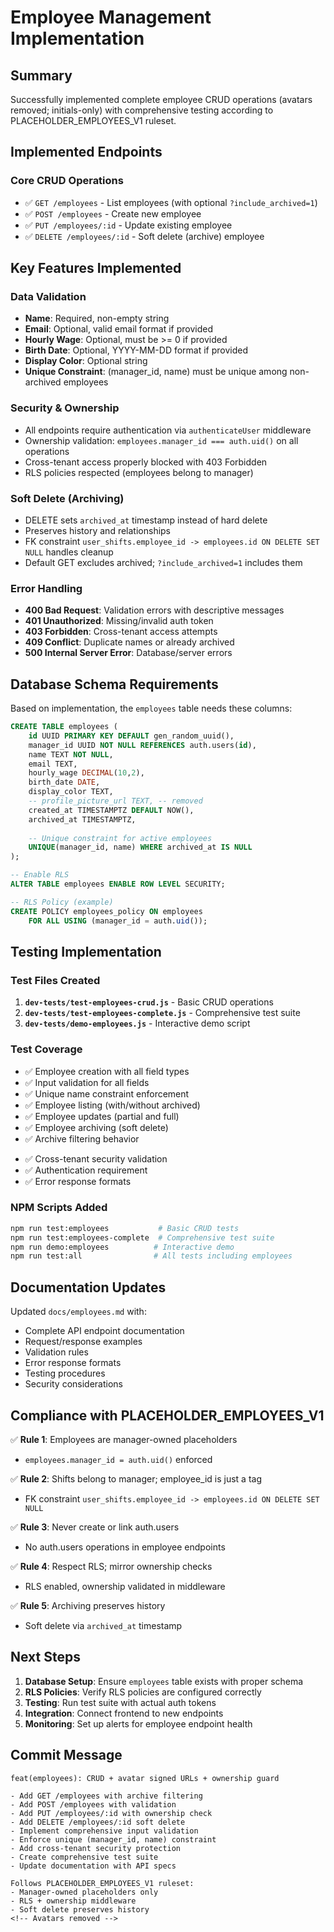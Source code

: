 # Employee Management Implementation

## Summary

Successfully implemented complete employee CRUD operations (avatars removed; initials-only) with comprehensive testing according to PLACEHOLDER_EMPLOYEES_V1 ruleset.

## Implemented Endpoints

### Core CRUD Operations
- ✅ `GET /employees` - List employees (with optional `?include_archived=1`)
- ✅ `POST /employees` - Create new employee
- ✅ `PUT /employees/:id` - Update existing employee  
- ✅ `DELETE /employees/:id` - Soft delete (archive) employee

<!-- Avatars removed: no avatar endpoints -->

## Key Features Implemented

### Data Validation
- **Name**: Required, non-empty string
- **Email**: Optional, valid email format if provided
- **Hourly Wage**: Optional, must be >= 0 if provided
- **Birth Date**: Optional, YYYY-MM-DD format if provided
- **Display Color**: Optional string
- **Unique Constraint**: (manager_id, name) must be unique among non-archived employees

### Security & Ownership
- All endpoints require authentication via `authenticateUser` middleware
- Ownership validation: `employees.manager_id === auth.uid()` on all operations
- Cross-tenant access properly blocked with 403 Forbidden
- RLS policies respected (employees belong to manager)

### Soft Delete (Archiving)
- DELETE sets `archived_at` timestamp instead of hard delete
- Preserves history and relationships
- FK constraint `user_shifts.employee_id -> employees.id ON DELETE SET NULL` handles cleanup
- Default GET excludes archived; `?include_archived=1` includes them

### Error Handling
- **400 Bad Request**: Validation errors with descriptive messages
- **401 Unauthorized**: Missing/invalid auth token
- **403 Forbidden**: Cross-tenant access attempts
- **409 Conflict**: Duplicate names or already archived
- **500 Internal Server Error**: Database/server errors

## Database Schema Requirements

Based on implementation, the `employees` table needs these columns:
```sql
CREATE TABLE employees (
    id UUID PRIMARY KEY DEFAULT gen_random_uuid(),
    manager_id UUID NOT NULL REFERENCES auth.users(id),
    name TEXT NOT NULL,
    email TEXT,
    hourly_wage DECIMAL(10,2),
    birth_date DATE,
    display_color TEXT,
    -- profile_picture_url TEXT, -- removed
    created_at TIMESTAMPTZ DEFAULT NOW(),
    archived_at TIMESTAMPTZ,
    
    -- Unique constraint for active employees
    UNIQUE(manager_id, name) WHERE archived_at IS NULL
);

-- Enable RLS
ALTER TABLE employees ENABLE ROW LEVEL SECURITY;

-- RLS Policy (example)
CREATE POLICY employees_policy ON employees
    FOR ALL USING (manager_id = auth.uid());
```

## Testing Implementation

### Test Files Created
1. **`dev-tests/test-employees-crud.js`** - Basic CRUD operations
2. **`dev-tests/test-employees-complete.js`** - Comprehensive test suite
3. **`dev-tests/demo-employees.js`** - Interactive demo script

### Test Coverage
- ✅ Employee creation with all field types
- ✅ Input validation for all fields
- ✅ Unique name constraint enforcement
- ✅ Employee listing (with/without archived)
- ✅ Employee updates (partial and full)
- ✅ Employee archiving (soft delete)
- ✅ Archive filtering behavior
<!-- Avatars removed -->
- ✅ Cross-tenant security validation
- ✅ Authentication requirement
- ✅ Error response formats

### NPM Scripts Added
```bash
npm run test:employees           # Basic CRUD tests
npm run test:employees-complete  # Comprehensive test suite
npm run demo:employees          # Interactive demo
npm run test:all                # All tests including employees
```

## Documentation Updates

Updated `docs/employees.md` with:
- Complete API endpoint documentation
- Request/response examples
- Validation rules
- Error response formats
- Testing procedures
- Security considerations

## Compliance with PLACEHOLDER_EMPLOYEES_V1

✅ **Rule 1**: Employees are manager-owned placeholders
- `employees.manager_id = auth.uid()` enforced

✅ **Rule 2**: Shifts belong to manager; employee_id is just a tag
- FK constraint `user_shifts.employee_id -> employees.id ON DELETE SET NULL`

✅ **Rule 3**: Never create or link auth.users
- No auth.users operations in employee endpoints

✅ **Rule 4**: Respect RLS; mirror ownership checks
- RLS enabled, ownership validated in middleware

✅ **Rule 5**: Archiving preserves history
- Soft delete via `archived_at` timestamp

<!-- Avatars removed -->

## Next Steps

1. **Database Setup**: Ensure `employees` table exists with proper schema
2. **RLS Policies**: Verify RLS policies are configured correctly
3. **Testing**: Run test suite with actual auth tokens
4. **Integration**: Connect frontend to new endpoints
5. **Monitoring**: Set up alerts for employee endpoint health

## Commit Message

```
feat(employees): CRUD + avatar signed URLs + ownership guard

- Add GET /employees with archive filtering
- Add POST /employees with validation
- Add PUT /employees/:id with ownership check  
- Add DELETE /employees/:id soft delete
- Implement comprehensive input validation
- Enforce unique (manager_id, name) constraint
- Add cross-tenant security protection
- Create comprehensive test suite
- Update documentation with API specs

Follows PLACEHOLDER_EMPLOYEES_V1 ruleset:
- Manager-owned placeholders only
- RLS + ownership middleware
- Soft delete preserves history
<!-- Avatars removed -->
```
